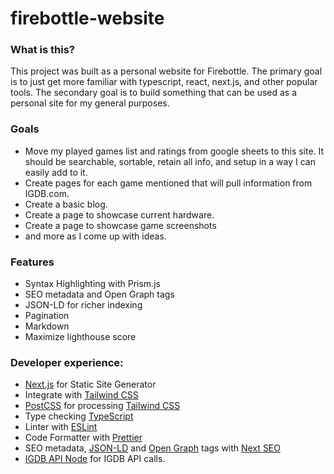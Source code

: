 # firebottle-website

### What is this?
This project was built as a personal website for Firebottle. The primary goal is to just get more familiar with typescript, react, next.js, and other popular tools. The secondary goal is to build something that can be used as a personal site for my general purposes.

### Goals
- Move my played games list and ratings from google sheets to this site. It should be searchable, sortable, retain all info, and setup in a way I can easily add to it.
- Create pages for each game mentioned that will pull information from IGDB.com.
- Create a basic blog.
- Create a page to showcase current hardware.
- Create a page to showcase game screenshots
- and more as I come up with ideas.

### Features
- Syntax Highlighting with Prism.js
- SEO metadata and Open Graph tags
- JSON-LD for richer indexing
- Pagination
- Markdown
- Maximize lighthouse score

### Developer experience:

- [Next.js](https://nextjs.org) for Static Site Generator
- Integrate with [Tailwind CSS](https://tailwindcss.com)
- [PostCSS](https://postcss.org) for processing [Tailwind CSS](https://tailwindcss.com)
- Type checking [TypeScript](https://www.typescriptlang.org)
- Linter with [ESLint](https://eslint.org)
- Code Formatter with [Prettier](https://prettier.io)
- SEO metadata, [JSON-LD](https://developers.google.com/search/docs/guides/intro-structured-data) and [Open Graph](https://ogp.me/) tags with [Next SEO](https://github.com/garmeeh/next-seo)
- [IGDB API Node](https://www.npmjs.com/package/igdb-api-node) for IGDB API calls.